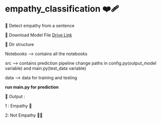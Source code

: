 # empathy_classification :mending_heart:
:speech_balloon: Detect empathy from a sentence 

:superhero: Download Model File [Drive Link](https://drive.google.com/file/d/1jNgEvDy5bHOIYX7C3CKVYwSo0y1DRDXj/view?usp=sharing)

:thought_balloon: Dir structure  

Notebooks --> contains all the notebooks

src --> contains prediction pipeline
change paths in config.py(output_model variable) and main.py(test_data variable)

data --> data for training and testing

**run main.py for prediction**

:baby: Output :

1 : Empathy :bow:

2: Not Empathy :ng_man:
